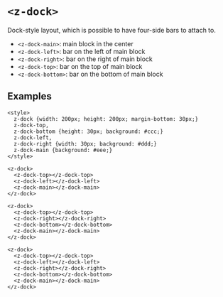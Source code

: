 # `<z-dock>`

Dock-style layout, which is possible to have four-side bars to attach to.

- `<z-dock-main>`: main block in the center
- `<z-dock-left>`: bar on the left of main block
- `<z-dock-right>`: bar on the right of main block
- `<z-dock-top>`: bar on the top of main block
- `<z-dock-bottom>`: bar on the bottom of main block

## Examples

```
<style>
  z-dock {width: 200px; height: 200px; margin-bottom: 30px;}
  z-dock-top,
  z-dock-bottom {height: 30px; background: #ccc;}
  z-dock-left,
  z-dock-right {width: 30px; background: #ddd;}
  z-dock-main {background: #eee;}
</style>

<z-dock>
  <z-dock-top></z-dock-top>
  <z-dock-left></z-dock-left>
  <z-dock-main></z-dock-main>
</z-dock>

<z-dock>
  <z-dock-top></z-dock-top>
  <z-dock-right></z-dock-right>
  <z-dock-bottom></z-dock-bottom>
  <z-dock-main></z-dock-main>
</z-dock>

<z-dock>
  <z-dock-top></z-dock-top>
  <z-dock-left></z-dock-left>
  <z-dock-right></z-dock-right>
  <z-dock-bottom></z-dock-bottom>
  <z-dock-main></z-dock-main>
</z-dock>
```

